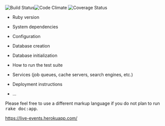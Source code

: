 ![Build Status](https://codeship.com/projects/138c4fc0-4db0-0133-480e-524cf6105349/status?branch=master)![Code Climate](https://codeclimate.com/github/jakegibs617/live.png) ![Coverage Status](https://coveralls.io/repos/jakegibs617/live/badge.png)


* Ruby version

* System dependencies

* Configuration

* Database creation

* Database initialization

* How to run the test suite

* Services (job queues, cache servers, search engines, etc.)

* Deployment instructions

* ...


Please feel free to use a different markup language if you do not plan to run
<tt>rake doc:app</tt>.

https://live-events.herokuapp.com/
